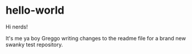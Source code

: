 # hello-world
Hi nerds!

It's me ya boy Greggo writing changes to the readme file
for a brand new swanky test repository.
